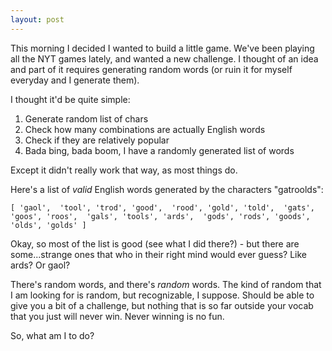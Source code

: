```yaml
---
layout: post
---
```


This morning I decided I wanted to build a little game. We've been playing all the NYT games lately, and wanted a new challenge. I thought of an idea and part of it requires generating random words (or ruin it for myself everyday and I generate them). 

I thought it'd be quite simple:
1. Generate random list of chars
2. Check how many combinations are actually English words
3. Check if they are relatively popular
3. Bada bing, bada boom, I have a randomly generated list of words

Except it didn't really work that way, as most things do. 

Here's a list of _valid_ English words generated by the characters "gatroolds":

`[
  'gaol',  'tool', 'trod',
  'good',  'rood', 'gold',
  'told',  'gats', 'goos',
  'roos',  'gals', 'tools',
  'ards',  'gods', 'rods',
  'goods', 'olds', 'golds'
]`

Okay, so most of the list is good (see what I did there?) - but there are some...strange ones that who in their right mind would ever guess? Like ards? Or gaol?

There's random words, and there's _random_ words. The kind of random that I am looking for is random, but recognizable, I suppose. Should be able to give you a bit of a challenge, but nothing that is so far outside your vocab that you just will never win. Never winning is no fun. 

So, what am I to do?